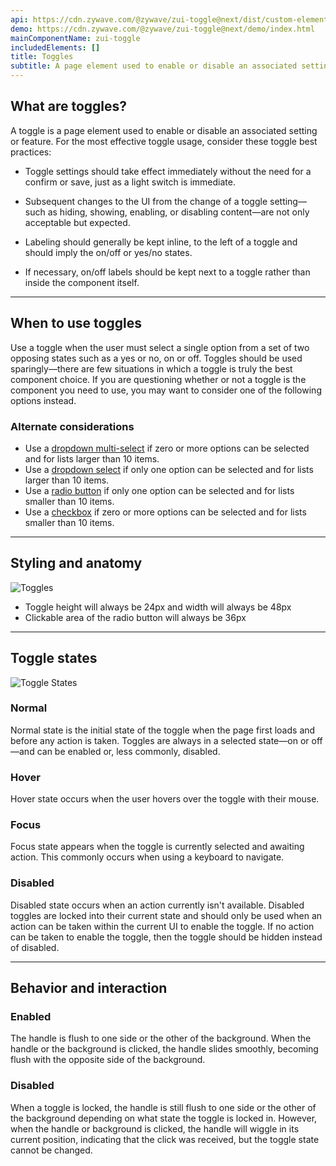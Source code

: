 ```yaml
---
api: https://cdn.zywave.com/@zywave/zui-toggle@next/dist/custom-elements.json
demo: https://cdn.zywave.com/@zywave/zui-toggle@next/demo/index.html
mainComponentName: zui-toggle
includedElements: []
title: Toggles
subtitle: A page element used to enable or disable an associated setting or feature.
---
```


## What are toggles?

A toggle is a page element used to enable or disable an associated setting or feature. For the most effective toggle usage, consider these toggle best practices:

- Toggle settings should take effect immediately without the need for a confirm or save, just as a light switch is immediate.

- Subsequent changes to the UI from the change of a toggle setting&mdash;such as hiding, showing, enabling, or disabling content&mdash;are not only acceptable but expected.

- Labeling should generally be kept inline, to the left of a toggle and should imply the on/off or yes/no states.

- If necessary, on/off labels should be kept next to a toggle rather than inside the component itself.

---

## When to use toggles

Use a toggle when the user must select a single option from a set of two opposing states such as a yes or no, on or off. Toggles should be used sparingly&mdash;there are few situations in which a toggle is truly the best component choice. If you are questioning whether or not a toggle is the component you need to use, you may want to consider one of the following options instead.

### Alternate considerations

- Use a [dropdown multi-select](/design-system/components/dropdown-multi-selects/) if zero or more options can be selected and for lists larger than 10 items.
- Use a [dropdown select](/design-system/components/dropdown-selects/) if only one option can be selected and for lists larger than 10 items.
- Use a [radio button](/design-system/components/radio-buttons/) if only one option can be selected and for lists smaller than 10 items.
- Use a [checkbox](/design-system/components/checkboxes/) if zero or more options can be selected and for lists smaller than 10 items.

---

## Styling and anatomy

![Toggles](/images/components/toggles/toggles.svg)

- Toggle height will always be 24px and width will always be 48px
- Clickable area of the radio button will always be 36px

---

## Toggle states

![Toggle States](/images/components/toggles/toggles_states.svg)

### Normal

Normal state is the initial state of the toggle when the page first loads and before any action is taken. Toggles are always in a selected state&mdash;on or off&mdash;and can be enabled or, less commonly, disabled.

### Hover

Hover state occurs when the user hovers over the toggle with their mouse.

### Focus

Focus state appears when the toggle is currently selected and awaiting action. This commonly occurs when using a keyboard to navigate.

### Disabled

Disabled state occurs when an action currently isn't available. Disabled toggles are locked into their current state and should only be used when an action can be taken within the current UI to enable the toggle. If no action can be taken to enable the toggle, then the toggle should be hidden instead of disabled.

---

## Behavior and interaction

### Enabled

The handle is flush to one side or the other of the background. When the handle or the background is clicked, the handle slides smoothly, becoming flush with the opposite side of the background.

### Disabled

When a toggle is locked, the handle is still flush to one side or the other of the background depending on what state the toggle is locked in. However, when the handle or background is clicked, the handle will wiggle in its current position, indicating that the click was received, but the toggle state cannot be changed.
